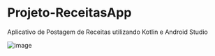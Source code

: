 # Projeto-ReceitasApp
Aplicativo de Postagem de Receitas utilizando Kotlin e Android Studio


![image](https://user-images.githubusercontent.com/62159849/197921848-05b11e9d-2dbf-4cf2-aae4-6f385db68702.png)

